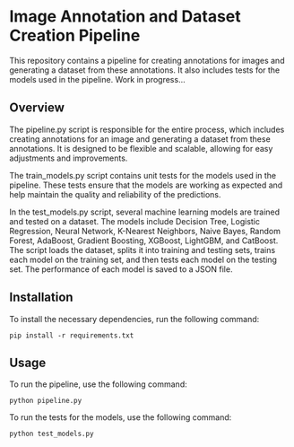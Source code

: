 # Image Annotation and Dataset Creation Pipeline
This repository contains a pipeline for creating annotations for images and generating a dataset from these annotations. It also includes tests for the models used in the pipeline. Work in progress...

## Overview
The pipeline.py script is responsible for the entire process, which includes creating annotations for an image and generating a dataset from these annotations. It is designed to be flexible and scalable, allowing for easy adjustments and improvements.

The train_models.py script contains unit tests for the models used in the pipeline. These tests ensure that the models are working as expected and help maintain the quality and reliability of the predictions.

In the test_models.py script, several machine learning models are trained and tested on a dataset. The models include Decision Tree, Logistic Regression, Neural Network, K-Nearest Neighbors, Naive Bayes, Random Forest, AdaBoost, Gradient Boosting, XGBoost, LightGBM, and CatBoost. The script loads the dataset, splits it into training and testing sets, trains each model on the training set, and then tests each model on the testing set. The performance of each model is saved to a JSON file.

## Installation
To install the necessary dependencies, run the following command:
```
pip install -r requirements.txt
```

## Usage
To run the pipeline, use the following command:
```
python pipeline.py
```

To run the tests for the models, use the following command:
```
python test_models.py
```
